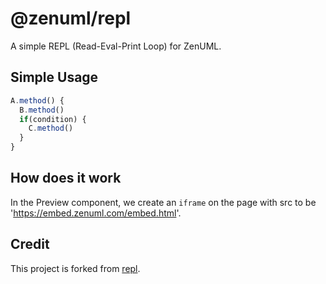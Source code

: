 # @zenuml/repl

A simple REPL (Read-Eval-Print Loop) for ZenUML.

## Simple Usage

```javascript
A.method() {
  B.method()
  if(condition) {
    C.method()
  }
}
```

## How does it work

In the Preview component, we create an `iframe` on the page with
src to be 'https://embed.zenuml.com/embed.html'.



## Credit
This project is forked from [repl](git@github.com:vuejs/repl.git).

